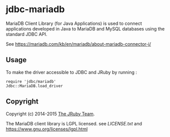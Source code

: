 # jdbc-mariadb

MariaDB Client Library (for Java Applications) is used to connect applications
developed in Java to MariaDB and MySQL databases using the standard JDBC API.

See https://mariadb.com/kb/en/mariadb/about-mariadb-connector-j/

## Usage

To make the driver accessible to JDBC and JRuby by running :

    require 'jdbc/mariadb'
    Jdbc::MariaDB.load_driver

## Copyright

Copyright (c) 2014-2015 [The JRuby Team](https://github.com/jruby).

The MariaDB client library is LGPL licensed.
see *LICENSE.txt* and https://www.gnu.org/licenses/lgpl.html
